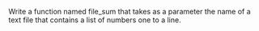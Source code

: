 Write a function named file_sum that takes as a parameter the name of a text file that contains a list of numbers
one to a line.